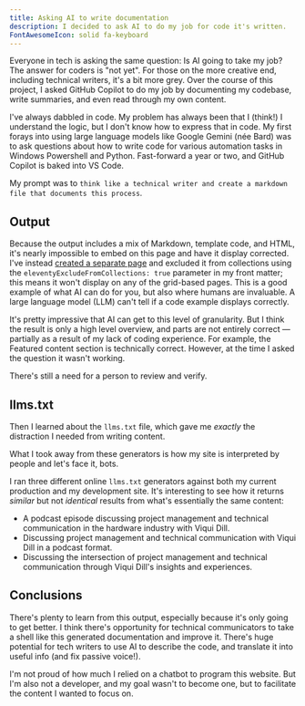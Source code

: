 ```yaml
---
title: Asking AI to write documentation
description: I decided to ask AI to do my job for code it's written.
FontAwesomeIcon: solid fa-keyboard
---
```


Everyone in tech is asking the same question: Is AI going to take my job? The answer for coders is "not yet". For those on the more creative end, including technical writers, it's a bit more grey. Over the course of this project, I asked GitHub Copilot to do my job by documenting my codebase, write summaries, and even read through my own content.

I've always dabbled in code. My problem has always been that I (think!) I understand the logic, but I don't know how to express that in code. My first forays into using large language models like Google Gemini (n&#233;e Bard) was to ask questions about how to write code for various automation tasks in Windows Powershell and Python. Fast-forward a year or two, and GitHub Copilot is baked into VS Code.

My prompt was to `think like a technical writer and create a markdown file that documents this process`.

## Output

Because the output includes a mix of Markdown, template code, and HTML, it's nearly impossible to embed on this page and have it display corrected. I've instead [created a separate page](/static-site-transformation/ai-doc-output/) and excluded it from collections using the `eleventyExcludeFromCollections: true` parameter in my front matter; this means it won't display on any of the grid-based pages. This is a good example of what AI can do for you, but also where humans are invaluable. A large language model (LLM) can't tell if a code example displays correctly.

It's pretty impressive that AI can get to this level of granularity. But I think the result is only a high level overview, and parts are not entirely correct &mdash; partially as a result of my lack of coding experience. For example, the Featured content section is technically correct. However, at the time I asked the question it wasn't working.

There's still a need for a person to review and verify.

## llms.txt

Then I learned about the `llms.txt` file, which gave me *exactly* the distraction I needed from writing content.

What I took away from these generators is how my site is interpreted by people and let's face it, bots.

I ran three different online `llms.txt` generators against both my current production and my development site. It's interesting to see how it returns *similar* but not *identical* results from what's essentially the same content:

- A podcast episode discussing project management and technical communication in the hardware industry with Viqui Dill.
- Discussing project management and technical communication with Viqui Dill in a podcast format.
- Discussing the intersection of project management and technical communication through Viqui Dill's insights and experiences.

## Conclusions

There's plenty to learn from this output, especially because it's only going to get better. I think there's opportunity for technical communicators to take a shell like this generated documentation and improve it. There's huge potential for tech writers to use AI to describe the code, and translate it into useful info (and fix passive voice!).

I'm not proud of how much I relied on a chatbot to program this website. But I'm also not a developer, and my goal wasn't to become one, but to facilitate the content I wanted to focus on.
